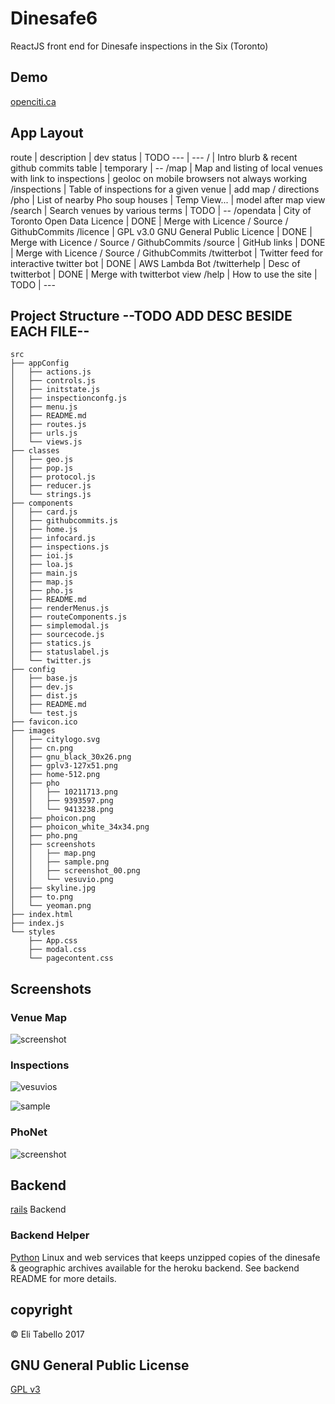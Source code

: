 # Dinesafe6

ReactJS front end for Dinesafe inspections in the Six (Toronto)

## Demo

[openciti.ca](https://openciti.ca)

## App Layout

route | description | dev status | TODO
--- | ---
/ | Intro blurb & recent github commits table | temporary | --
/map | Map and listing of local venues with link to inspections | geoloc on mobile browsers not always working
/inspections | Table of inspections for a given venue | add map / directions
/pho | List of nearby Pho soup houses | Temp View... | model after map view
/search | Search venues by various terms | TODO | --
/opendata | City of Toronto Open Data Licence | DONE | Merge with Licence / Source / GithubCommits
/licence | GPL v3.0 GNU General Public Licence | DONE | Merge with Licence / Source / GithubCommits
/source | GitHub links | DONE | Merge with Licence / Source / GithubCommits
/twitterbot | Twitter feed for interactive twitter bot | DONE | AWS Lambda Bot
/twitterhelp | Desc of twitterbot | DONE | Merge with twitterbot view
/help | How to use the site | TODO | ---

## Project Structure --TODO ADD DESC BESIDE EACH FILE--

<!-- language: lang-none -->

    src
    ├── appConfig
    │   ├── actions.js
    │   ├── controls.js
    │   ├── initstate.js
    │   ├── inspectionconfg.js
    │   ├── menu.js
    │   ├── README.md
    │   ├── routes.js
    │   ├── urls.js
    │   └── views.js
    ├── classes
    │   ├── geo.js
    │   ├── pop.js
    │   ├── protocol.js
    │   ├── reducer.js
    │   └── strings.js
    ├── components
    │   ├── card.js
    │   ├── githubcommits.js
    │   ├── home.js
    │   ├── infocard.js
    │   ├── inspections.js
    │   ├── ioi.js
    │   ├── loa.js
    │   ├── main.js
    │   ├── map.js
    │   ├── pho.js
    │   ├── README.md
    │   ├── renderMenus.js
    │   ├── routeComponents.js
    │   ├── simplemodal.js
    │   ├── sourcecode.js
    │   ├── statics.js
    │   ├── statuslabel.js
    │   └── twitter.js
    ├── config
    │   ├── base.js
    │   ├── dev.js
    │   ├── dist.js
    │   ├── README.md
    │   └── test.js
    ├── favicon.ico
    ├── images
    │   ├── citylogo.svg
    │   ├── cn.png
    │   ├── gnu_black_30x26.png
    │   ├── gplv3-127x51.png
    │   ├── home-512.png
    │   ├── pho
    │   │   ├── 10211713.png
    │   │   ├── 9393597.png
    │   │   └── 9413238.png
    │   ├── phoicon.png
    │   ├── phoicon_white_34x34.png
    │   ├── pho.png
    │   ├── screenshots
    │   │   ├── map.png
    │   │   ├── sample.png
    │   │   ├── screenshot_00.png
    │   │   └── vesuvio.png
    │   ├── skyline.jpg
    │   ├── to.png
    │   └── yeoman.png
    ├── index.html
    ├── index.js
    └── styles
        ├── App.css
        ├── modal.css
        └── pagecontent.css

## Screenshots

### Venue Map

![screenshot](https://raw.githubusercontent.com/openciti/dinesafe6/master/src/images/screenshots/map.png)


### Inspections

![vesuvios](https://raw.githubusercontent.com/openciti/dinesafe6/master/src/images/screenshots/.vesuvio.png)

![sample](https://raw.githubusercontent.com/openciti/dinesafe6/master/src/images/screenshots/sample.png)


### PhoNet

![screenshot](https://raw.githubusercontent.com/openciti/dinesafe6/master/src/images/screenshots/screenshot_00.png)

## Backend

[rails](https://github.com/openciti/dinesafeheroku) Backend

### Backend Helper

[Python](https://github.com/openciti/dinesafemicroservices) Linux and web services that keeps unzipped copies of the dinesafe & geographic archives available for the heroku backend. See backend README for more details.

## copyright

&copy; Eli Tabello 2017

## GNU General Public License

[GPL v3](https://www.gnu.org/licenses/gpl-3.0.txt)

